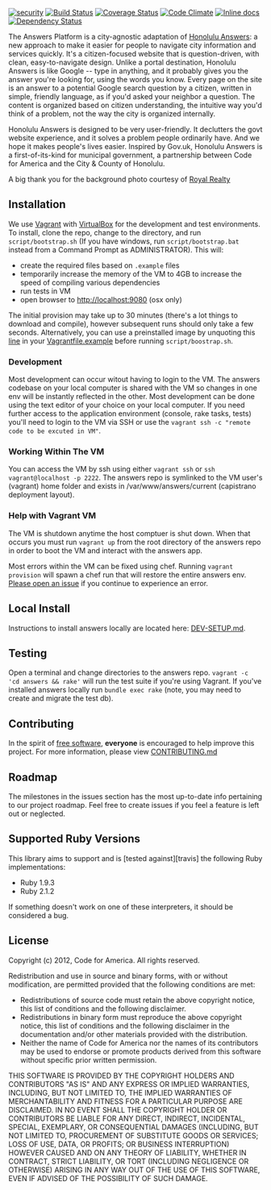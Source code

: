[![security](https://hakiri.io/github/18F/answers/dev.svg)](https://hakiri.io/github/18F/answers/dev)
[![Build Status](https://travis-ci.org/18F/answers.svg?branch=dev)](https://travis-ci.org/18F/answers)
[![Coverage Status](https://coveralls.io/repos/18F/answers/badge.png?branch=dev)](https://coveralls.io/r/18F/answers?branch=dev)
[![Code Climate](https://codeclimate.com/github/18F/answers.png)](https://codeclimate.com/github/18F/answers)
[![Inline docs](http://inch-pages.github.io/github/18F/answers.png)](http://inch-pages.github.io/github/18F/answers)
[![Dependency Status](https://gemnasium.com/18F/answers.svg)](https://gemnasium.com/18F/answers)


The Answers Platform is a city-agnostic adaptation of [Honolulu Answers](http://answers.honolulu.gov): a new approach to make it easier for people to navigate city information and services quickly. It's a citizen-focused website that is question-driven, with clean, easy-to-navigate design. Unlike a portal destination, Honolulu Answers is like Google -- type in anything, and it probably gives you the answer you're looking for, using the words you know. Every page on the site is an answer to a potential Google search question by a citizen, written in simple, friendly language, as if you'd asked your neighbor a question. The content is organized based on citizen understanding, the intuitive way you'd think of a problem, not the way the city is organized internally.

Honolulu Answers is designed to be very user-friendly. It declutters the govt website experience, and it solves a problem people ordinarily have. And we hope it makes people's lives easier. Inspired by Gov.uk, Honolulu Answers is a first-of-its-kind for municipal government, a partnership between Code for America and the City & County of Honolulu.

A big thank you for the background photo courtesy of [Royal Realty](http://royalrealtyllc.com/)


## Installation

We use [Vagrant](http://www.vagrantup.com/) with [VirtualBox](https://www.virtualbox.org/) for the development and test environments. To install, clone the repo, change to the directory, and run `script/bootstrap.sh` (If you have windows, run `script/bootstrap.bat` instead from a Command Prompt as ADMINISTRATOR).  This will:

* create the required files based on `.example` files
* temporarily increase the memory of the VM to 4GB to increase the speed of compiling various dependencies
* run tests in VM
* open browser to [http://localhost:9080](http://localhost:9080) (osx only)

The initial provision may take up to 30 minutes (there's a lot things to download and compile), however subsequent runs should only take a few seconds. Alternatively, you can use a preinstalled image by unquoting this [line](https://github.com/18F/answers/blob/dev/Vagrantfile.example#L16) in your [Vagrantfile.example](https://github.com/18F/answers/blob/dev/Vagrantfile.example) before running `script/boostrap.sh`.


### Development

Most development can occur witout having to login to the VM.  The answers codebase on your local computer is shared with the VM so changes in one env will be instantly reflected in the other. Most development can be done using the text editor of your choice on your local computer.  If you need further access to the application environment (console, rake tasks, tests) you'll need to login to the VM via SSH or use the `vagrant ssh -c "remote code to be excuted in VM"`.


### Working Within The VM

You can access the VM by ssh using either `vagrant ssh` or `ssh vagrant@localhost -p 2222`.  The answers repo is symlinked to the VM user's (vagrant) home folder and exists in /var/www/answers/current (capistrano deployment layout).


### Help with Vagrant VM

The VM is shutdown anytime the host comptuer is shut down.  When that occurs you must run `vagrant up` from the root directory of the answers repo in order to boot the VM and interact with the answers app.

Most errors within the VM can be fixed using chef.  Running `vagrant provision` will spawn a chef run that will restore the entire answers env.  [Please open an issue](https://github.com/18F/answers/issues/new) if you continue to experience an error.


## Local Install

Instructions to install answers locally are located here: [DEV-SETUP.md](DEV-SETUP.md). 


## Testing

Open a terminal and change directories to the answers repo. `vagrant -c 'cd answers && rake'` will run the test suite if you're using Vagrant.  If you've installed answers locally run `bundle exec rake` (note, you may need to create and migrate the test db).


## Contributing

In the spirit of [free software][free-sw], **everyone** is encouraged to help
improve this project. For more information, please view [CONTRIBUTING.md](https://github.com/18F/answers/blob/dev/CONTRIBUTING.md)

[free-sw]: http://www.fsf.org/licensing/essays/free-sw.html


## Roadmap

The milestones in the issues section has the most up-to-date info pertaining to our project roadmap.  Feel free to create issues if you feel a feature is left out or neglected.


## Supported Ruby Versions

This library aims to support and is [tested against][travis] the following Ruby
implementations:

 * Ruby 1.9.3
 * Ruby 2.1.2

If something doesn't work on one of these interpreters, it should be considered
a bug.


## License

Copyright (c) 2012, Code for America.
All rights reserved.

Redistribution and use in source and binary forms, with or without modification, are permitted provided that the following conditions are met:

* Redistributions of source code must retain the above copyright notice, this list of conditions and the following disclaimer.
* Redistributions in binary form must reproduce the above copyright notice, this list of conditions and the following disclaimer in the documentation and/or other materials provided with the distribution.
* Neither the name of Code for America nor the names of its contributors may be used to endorse or promote products derived from this software without specific prior written permission.

THIS SOFTWARE IS PROVIDED BY THE COPYRIGHT HOLDERS AND CONTRIBUTORS "AS IS" AND ANY EXPRESS OR IMPLIED WARRANTIES, INCLUDING, BUT NOT LIMITED TO, THE IMPLIED WARRANTIES OF MERCHANTABILITY AND FITNESS FOR A PARTICULAR PURPOSE ARE DISCLAIMED. IN NO EVENT SHALL THE COPYRIGHT HOLDER OR CONTRIBUTORS BE LIABLE FOR ANY DIRECT, INDIRECT, INCIDENTAL, SPECIAL, EXEMPLARY, OR CONSEQUENTIAL DAMAGES (INCLUDING, BUT NOT LIMITED TO, PROCUREMENT OF SUBSTITUTE GOODS OR SERVICES; LOSS OF USE, DATA, OR PROFITS; OR BUSINESS INTERRUPTION) HOWEVER CAUSED AND ON ANY THEORY OF LIABILITY, WHETHER IN CONTRACT, STRICT LIABILITY, OR TORT (INCLUDING NEGLIGENCE OR OTHERWISE) ARISING IN ANY WAY OUT OF THE USE OF THIS SOFTWARE, EVEN IF ADVISED OF THE POSSIBILITY OF SUCH DAMAGE.
